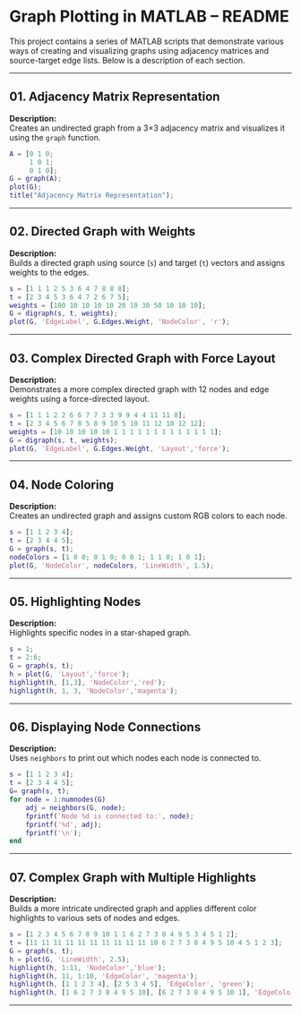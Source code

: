 # Graph Plotting in MATLAB – README

This project contains a series of MATLAB scripts that demonstrate various ways of creating and visualizing graphs using adjacency matrices and source-target edge lists. Below is a description of each section.

---

## 01. Adjacency Matrix Representation
**Description:**  
Creates an undirected graph from a 3×3 adjacency matrix and visualizes it using the `graph` function.

```matlab
A = [0 1 0;
     1 0 1;
     0 1 0];
G = graph(A);
plot(G);
title("Adjacency Matrix Representation");
```

---

## 02. Directed Graph with Weights
**Description:**  
Builds a directed graph using source (`s`) and target (`t`) vectors and assigns weights to the edges.

```matlab
s = [1 1 1 2 5 3 6 4 7 8 8 8];
t = [2 3 4 5 3 6 4 7 2 6 7 5];
weights = [100 10 10 10 10 20 10 30 50 10 10 10];
G = digraph(s, t, weights);
plot(G, 'EdgeLabel', G.Edges.Weight, 'NodeColor', 'r');
```

---

## 03. Complex Directed Graph with Force Layout
**Description:**  
Demonstrates a more complex directed graph with 12 nodes and edge weights using a force-directed layout.

```matlab
s = [1 1 1 2 2 6 6 7 7 3 3 9 9 4 4 11 11 8];
t = [2 3 4 5 6 7 8 5 8 9 10 5 10 11 12 10 12 12];
weights = [10 10 10 10 10 1 1 1 1 1 1 1 1 1 1 1 1 1];
G = digraph(s, t, weights);
plot(G, 'EdgeLabel', G.Edges.Weight, 'Layout','force');
```

---

## 04. Node Coloring
**Description:**  
Creates an undirected graph and assigns custom RGB colors to each node.

```matlab
s = [1 1 2 3 4];
t = [2 3 4 4 5];
G = graph(s, t);
nodeColors = [1 0 0; 0 1 0; 0 0 1; 1 1 0; 1 0 1];
plot(G, 'NodeColor', nodeColors, 'LineWidth', 1.5);
```

---

## 05. Highlighting Nodes
**Description:**  
Highlights specific nodes in a star-shaped graph.

```matlab
s = 1;
t = 2:6;
G = graph(s, t);
h = plot(G, 'Layout','force');
highlight(h, [1,3], 'NodeColor','red');
highlight(h, 1, 3, 'NodeColor','magenta');
```

---

## 06. Displaying Node Connections
**Description:**  
Uses `neighbors` to print out which nodes each node is connected to.

```matlab
s = [1 1 2 3 4];
t = [2 3 4 4 5];
G= graph(s, t);
for node = 1:numnodes(G)
    adj = neighbors(G, node);
    fprintf('Node %d is connected to:', node);
    fprintf('%d', adj);
    fprintf('\n');
end
```

---

## 07. Complex Graph with Multiple Highlights
**Description:**  
Builds a more intricate undirected graph and applies different color highlights to various sets of nodes and edges.

```matlab
s = [1 2 3 4 5 6 7 8 9 10 1 1 6 2 7 3 8 4 9 5 3 4 5 1 2];
t = [11 11 11 11 11 11 11 11 11 11 10 6 2 7 3 8 4 9 5 10 4 5 1 2 3];
G = graph(s, t);
h = plot(G, 'LineWidth', 2.5);
highlight(h, 1:11, 'NodeColor','blue');
highlight(h, 11, 1:10, 'EdgeColor', 'magenta');
highlight(h, [1 1 2 3 4], [2 5 3 4 5], 'EdgeColor', 'green');
highlight(h, [1 6 2 7 3 8 4 9 5 10], [6 2 7 3 8 4 9 5 10 1], 'EdgeColor', 'red');
```

---


